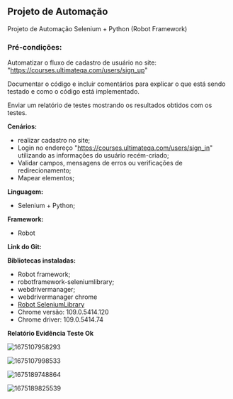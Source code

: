 ## Projeto de Automação

Projeto de Automação Selenium + Python (Robot Framework)

### Pré-condições:

Automatizar o fluxo de cadastro de usuário no site: "https://courses.ultimateqa.com/users/sign_up"

Documentar o código e incluir comentários para explicar o que está sendo testado e como o código está implementado.

Enviar um relatório de testes mostrando os resultados obtidos com os testes.

**Cenários:**

* realizar cadastro no site;
* Login no endereço "https://courses.ultimateqa.com/users/sign_in" utilizando as informações do usuário recém-criado;
* Validar campos, mensagens de erros ou verificações de redirecionamento;
* Mapear elementos;

**Linguagem:**

* Selenium + Python;

**Framework:**

* Robot

**Link do Git:**

**Bibliotecas instaladas:**

* Robot framework;
* robotframework-seleniumlibrary;
* webdrivermanager;
* webdrivermanager chrome
* [Robot SeleniumLibrary](https://robotframework.org/SeleniumLibrary/SeleniumLibrary.html "Robot SeleniumLibrary")
* Chrome versão: 109.0.5414.120
* Chrome driver: 109.0.5414.74

**Relatório Evidência Teste Ok**

![1675107958293](image/robot/1675107958293.png)

![1675107998533](image/robot/1675107998533.png)

![1675189748864](image/robot/1675189748864.png)


![1675189825539](image/robot/1675189825539.png)
